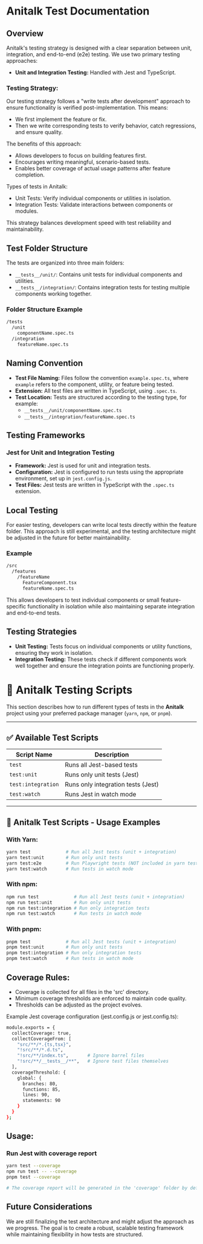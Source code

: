 # Anitalk Test Documentation

## Overview

Anitalk's testing strategy is designed with a clear separation between unit, integration, and end-to-end (e2e) testing. We use two primary testing approaches:

- **Unit and Integration Testing:** Handled with Jest and TypeScript.

### Testing Strategy:

Our testing strategy follows a "write tests after development" approach to ensure functionality is verified post-implementation. This means:

- We first implement the feature or fix.
- Then we write corresponding tests to verify behavior, catch regressions, and ensure quality.

The benefits of this approach:

- Allows developers to focus on building features first.
- Encourages writing meaningful, scenario-based tests.
- Enables better coverage of actual usage patterns after feature completion.

Types of tests in Anitalk:

- Unit Tests: Verify individual components or utilities in isolation.
- Integration Tests: Validate interactions between components or modules.

This strategy balances development speed with test reliability and maintainability.

## Test Folder Structure

The tests are organized into three main folders:

- `__tests__/unit/`: Contains unit tests for individual components and utilities.
- `__tests__/integration/`: Contains integration tests for testing multiple components working together.

### Folder Structure Example

```bash
/tests
  /unit
    componentName.spec.ts
  /integration
    featureName.spec.ts
```

## Naming Convention

- **Test File Naming:** Files follow the convention `example.spec.ts`, where `example` refers to the component, utility, or feature being tested.
- **Extension:** All test files are written in TypeScript, using `.spec.ts`.
- **Test Location:** Tests are structured according to the testing type, for example:
  - `__tests__/unit/componentName.spec.ts`
  - `__tests__/integration/featureName.spec.ts`

## Testing Frameworks

### Jest for Unit and Integration Testing

- **Framework:** Jest is used for unit and integration tests.
- **Configuration:** Jest is configured to run tests using the appropriate environment, set up in `jest.config.js`.
- **Test Files:** Jest tests are written in TypeScript with the `.spec.ts` extension.

## Local Testing

For easier testing, developers can write local tests directly within the feature folder. This approach is still experimental, and the testing architecture might be adjusted in the future for better maintainability.

### Example

```bash
/src
  /features
    /featureName
      FeatureComponent.tsx
      featureName.spec.ts
```

This allows developers to test individual components or small feature-specific functionality in isolation while also maintaining separate integration and end-to-end tests.

## Testing Strategies

- **Unit Testing:** Tests focus on individual components or utility functions, ensuring they work in isolation.
- **Integration Testing:** These tests check if different components work well together and ensure the integration points are functioning properly.

# 🧪 Anitalk Testing Scripts

This section describes how to run different types of tests in the **Anitalk** project using your preferred package manager (`yarn`, `npm`, or `pnpm`).

---

## ✅ Available Test Scripts

| Script Name        | Description                        |
| ------------------ | ---------------------------------- |
| `test`             | Runs all Jest-based tests          |
| `test:unit`        | Runs only unit tests (Jest)        |
| `test:integration` | Runs only integration tests (Jest) |
| `test:watch`       | Runs Jest in watch mode            |

---

## 🚀 Anitalk Test Scripts - Usage Examples

### With Yarn:

```bash
yarn test             # Run all Jest tests (unit + integration)
yarn test:unit        # Run only unit tests
yarn test:e2e         # Run Playwright tests (NOT included in yarn test)
yarn test:watch       # Run tests in watch mode
```

### With npm:

```bash
npm run test             # Run all Jest tests (unit + integration)
npm run test:unit        # Run only unit tests
npm run test:integration # Run only integration tests
npm run test:watch       # Run tests in watch mode
```

### With pnpm:

```bash
pnpm test             # Run all Jest tests (unit + integration)
pnpm test:unit        # Run only unit tests
pnpm test:integration # Run only integration tests
pnpm test:watch       # Run tests in watch mode
```

## Coverage Rules:

- Coverage is collected for all files in the 'src' directory.
- Minimum coverage thresholds are enforced to maintain code quality.
- Thresholds can be adjusted as the project evolves.

Example Jest coverage configuration (jest.config.js or jest.config.ts):

```bash
module.exports = {
  collectCoverage: true,
  collectCoverageFrom: [
    "src/**/*.{ts,tsx}",
    "!src/**/*.d.ts",
    "!src/**/index.ts",       # Ignore barrel files
    "!src/**/__tests__/**",   # Ignore test files themselves
  ],
  coverageThreshold: {
    global: {
      branches: 80,
      functions: 85,
      lines: 90,
      statements: 90
    }
  }
};
```

## Usage:

### Run Jest with coverage report

```bash
yarn test --coverage
npm run test -- --coverage
pnpm test --coverage

# The coverage report will be generated in the 'coverage' folder by default.
```

## Future Considerations

We are still finalizing the test architecture and might adjust the approach as we progress. The goal is to create a robust, scalable testing framework while maintaining flexibility in how tests are structured.
